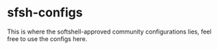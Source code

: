 # sfsh-configs
This is where the softshell-approved community configurations lies, feel free to use the configs here.
